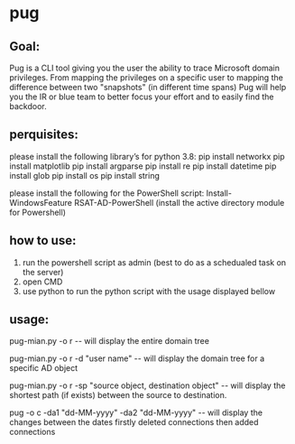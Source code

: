 # pug

## Goal:
Pug is a CLI tool giving you the user the ability to trace Microsoft domain privileges.
From mapping the privileges on a specific user to mapping the difference between two "snapshots" (in different time spans) Pug will help you the IR or blue team to better focus your effort and to easily find the backdoor.

## perquisites:
please install the following library’s for python 3.8:
pip install networkx
pip install matplotlib
pip install argparse
pip install re
pip install datetime
pip install glob
pip install os
pip install string

please install the following for the PowerShell script:
Install-WindowsFeature RSAT-AD-PowerShell
(install the active directory module for Powershell)

## how to use:
1) run the powershell script as admin (best to do as a schedualed task on the server)
2) open CMD
3) use python to run the python script with the usage displayed bellow

## usage:
pug-mian.py -o r -- will display the entire domain tree

pug-mian.py -o r -d "user name"  -- will display the domain tree for a specific AD object

pug-mian.py -o r -sp "source object, destination object" -- will display the shortest path (if exists) between the source to destination.

pug -o c -da1 "dd-MM-yyyy" -da2 "dd-MM-yyyy" -- will display the changes between the dates firstly deleted connections then added connections



